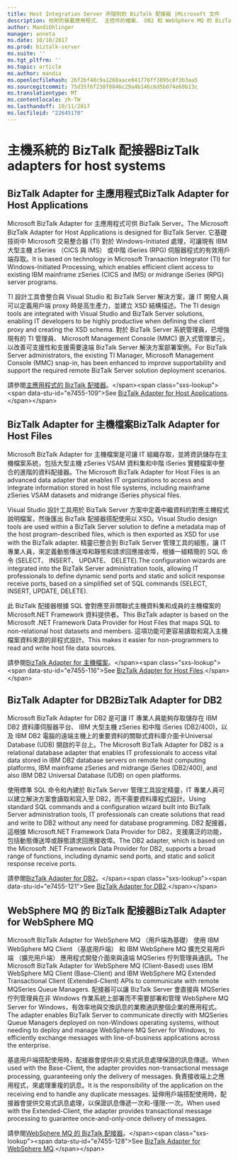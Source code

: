 ```yaml
---
title: Host Integration Server 所隨附的 BizTalk 配接器 |Microsoft 文件
description: 他附的裝載應用程式、 主控件的檔案、 DB2 和 WebSphere MQ 的 BizTalk 配接器的概觀
author: MandiOhlinger
manager: anneta
ms.date: 10/10/2017
ms.prod: biztalk-server
ms.suite: ''
ms.tgt_pltfrm: ''
ms.topic: article
ms.author: mandia
ms.openlocfilehash: 26f2bf48c9a1268aace041776ff3895c8f3b3aa5
ms.sourcegitcommit: 75d35f6f230f0846c29a4b146c6d5b074e60b13c
ms.translationtype: MT
ms.contentlocale: zh-TW
ms.lasthandoff: 10/11/2017
ms.locfileid: "22645178"
---
```

# <a name="biztalk-adapters-for-host-systems"></a><span data-ttu-id="e7455-103">主機系統的 BizTalk 配接器</span><span class="sxs-lookup"><span data-stu-id="e7455-103">BizTalk adapters for host systems</span></span>


## <a name="biztalk-adapter-for-host-applications"></a><span data-ttu-id="e7455-104">BizTalk Adapter for 主應用程式</span><span class="sxs-lookup"><span data-stu-id="e7455-104">BizTalk Adapter for Host Applications</span></span>

<span data-ttu-id="e7455-105">Microsoft BizTalk Adapter for 主應用程式可供 BizTalk Server。</span><span class="sxs-lookup"><span data-stu-id="e7455-105">The Microsoft BizTalk Adapter for Host Applications is designed for BizTalk Server.</span></span> <span data-ttu-id="e7455-106">它基礎技術中 Microsoft 交易整合器 (TI) 對於 Windows-Initiated 處理，可讓現有 IBM 大型主機 zSeries （CICS 與 IMS） 或中階 iSeries (RPG) 伺服器程式的有效用戶端存取。</span><span class="sxs-lookup"><span data-stu-id="e7455-106">It is based on technology in Microsoft Transaction Integrator (TI) for Windows-Initiated Processing, which enables efficient client access to existing IBM mainframe zSeries (CICS and IMS) or midrange iSeries (RPG) server programs.</span></span> 

<span data-ttu-id="e7455-107">TI 設計工具會整合與 Visual Studio 和 BizTalk Server 解決方案，讓 IT 開發人員可以定義用戶端 proxy 時是高生產力，並建立 XSD 結構描述。</span><span class="sxs-lookup"><span data-stu-id="e7455-107">The TI design tools are integrated with Visual Studio and BizTalk Server solutions, enabling IT developers to be highly productive when defining the client proxy and creating the XSD schema.</span></span> <span data-ttu-id="e7455-108">對於 BizTalk Server 系統管理員，已增強現有的 TI 管理員、 Microsoft Management Console (MMC) 嵌入式管理單元，以改善可支援性和支援需要遠端 BizTalk Server 解決方案部署案例。</span><span class="sxs-lookup"><span data-stu-id="e7455-108">For BizTalk Server administrators, the existing TI Manager, Microsoft Management Console (MMC) snap-in, has been enhanced to improve supportability and support the required remote BizTalk Server solution deployment scenarios.</span></span>

<span data-ttu-id="e7455-109">請參閱[主應用程式的 BizTalk 配接器](https://msdn.microsoft.com/library/dn148497(BTS.80).aspx)。</span><span class="sxs-lookup"><span data-stu-id="e7455-109">See [BizTalk Adapter for Host Applications](https://msdn.microsoft.com/library/dn148497(BTS.80).aspx).</span></span> 

## <a name="biztalk-adapter-for-host-files"></a><span data-ttu-id="e7455-110">BizTalk Adapter for 主機檔案</span><span class="sxs-lookup"><span data-stu-id="e7455-110">BizTalk Adapter for Host Files</span></span>
<span data-ttu-id="e7455-111">Microsoft BizTalk Adapter for 主機檔案是可讓 IT 組織存取，並將資訊儲存在主機檔案系統，包括大型主機 zSeries VSAM 資料集和中階 iSeries 實體檔案中整合的進階的資料配接器。</span><span class="sxs-lookup"><span data-stu-id="e7455-111">The Microsoft BizTalk Adapter for Host Files is an advanced data adapter that enables IT organizations to access and integrate information stored in host file systems, including mainframe zSeries VSAM datasets and midrange iSeries physical files.</span></span> 

<span data-ttu-id="e7455-112">Visual Studio 設計工具用於 BizTalk Server 方案中定義中繼資料的對應主機程式說明檔案，然後匯出 BizTalk 配接器搭配使用以 XSD。</span><span class="sxs-lookup"><span data-stu-id="e7455-112">Visual Studio design tools are used within a BizTalk Server solution to define a metadata map of the host program-described files, which is then exported as XSD for use with the BizTalk adapter.</span></span> <span data-ttu-id="e7455-113">精靈已整合到 BizTalk Server 管理工具的組態，讓 IT 專業人員，來定義動態傳送埠和靜態和請求回應接收埠，根據一組精簡的 SQL 命令 (SELECT、 INSERT、 UPDATE、 DELETE).</span><span class="sxs-lookup"><span data-stu-id="e7455-113">The configuration wizards are integrated into the BizTalk Server administration tools, allowing IT professionals to define dynamic send ports and static and solicit response receive ports, based on a simplified set of SQL commands (SELECT, INSERT, UPDATE, DELETE).</span></span> 

<span data-ttu-id="e7455-114">此 BizTalk 配接器根據 SQL 會對應至非關聯式主機資料集和成員的主機檔案的 Microsoft.NET Framework 資料提供者。</span><span class="sxs-lookup"><span data-stu-id="e7455-114">This BizTalk adapter is based on the Microsoft .NET Framework Data Provider for Host Files that maps SQL to non-relational host datasets and members.</span></span> <span data-ttu-id="e7455-115">這項功能可更容易讀取和寫入主機檔案資料來源的非程式設計。</span><span class="sxs-lookup"><span data-stu-id="e7455-115">This makes it easier for non-programmers to read and write host file data sources.</span></span>

<span data-ttu-id="e7455-116">請參閱[BizTalk Adapter for 主機檔案](https://msdn.microsoft.com/library/dn150042(BTS.80).aspx)。</span><span class="sxs-lookup"><span data-stu-id="e7455-116">See [BizTalk Adapter for Host Files](https://msdn.microsoft.com/library/dn150042(BTS.80).aspx).</span></span>

## <a name="biztalk-adapter-for-db2"></a><span data-ttu-id="e7455-117">BizTalk Adapter for DB2</span><span class="sxs-lookup"><span data-stu-id="e7455-117">BizTalk Adapter for DB2</span></span>
<span data-ttu-id="e7455-118">Microsoft BizTalk Adapter for DB2 是可讓 IT 專業人員能夠存取儲存在 IBM DB2 資料庫伺服器平台、 IBM 大型主機 zSeries 和中階 iSeries (DB2/400)，以及 IBM DB2 電腦的遠端主機上的重要資料的關聯式資料庫介面卡Universal Database (UDB) 開啟的平台上。</span><span class="sxs-lookup"><span data-stu-id="e7455-118">The Microsoft BizTalk Adapter for DB2 is a relational database adapter that enables IT professionals to access vital data stored in IBM DB2 database servers on remote host computing platforms, IBM mainframe zSeries and midrange iSeries (DB2/400), and also IBM DB2 Universal Database (UDB) on open platforms.</span></span> 

<span data-ttu-id="e7455-119">使用標準 SQL 命令和內建於 BizTalk Server 管理工具設定精靈，IT 專業人員可以建立解決方案會讀取和寫入至 DB2，而不需要資料庫程式設計。</span><span class="sxs-lookup"><span data-stu-id="e7455-119">Using standard SQL commands and a configuration wizard built into BizTalk Server administration tools, IT professionals can create solutions that read and write to DB2 without any need for database programming.</span></span> <span data-ttu-id="e7455-120">DB2 配接器，這根據 Microsoft.NET Framework Data Provider for DB2，支援廣泛的功能，包括動態傳送埠或靜態請求回應接收埠。</span><span class="sxs-lookup"><span data-stu-id="e7455-120">The DB2 adapter, which is based on the Microsoft .NET Framework Data Provider for DB2, supports a broad range of functions, including dynamic send ports, and static and solicit response receive ports.</span></span>

<span data-ttu-id="e7455-121">請參閱[BizTalk Adapter for DB2](https://msdn.microsoft.com/library/dn150160(BTS.80).aspx)。</span><span class="sxs-lookup"><span data-stu-id="e7455-121">See [BizTalk Adapter for DB2](https://msdn.microsoft.com/library/dn150160(BTS.80).aspx).</span></span>

## <a name="biztalk-adapter-for-websphere-mq"></a><span data-ttu-id="e7455-122">WebSphere MQ 的 BizTalk 配接器</span><span class="sxs-lookup"><span data-stu-id="e7455-122">BizTalk Adapter for WebSphere MQ</span></span>
<span data-ttu-id="e7455-123">Microsoft BizTalk Adapter for WebSphere MQ （用戶端為基礎） 使用 IBM WebSphere MQ Client （基底用戶端） 和 IBM WebSphere MQ 擴充交易用戶端 （擴充用戶端） 應用程式開發介面來與遠端 MQSeries 佇列管理員通訊。</span><span class="sxs-lookup"><span data-stu-id="e7455-123">The Microsoft BizTalk Adapter for WebSphere MQ (Client-Based) uses IBM WebSphere MQ Client (Base-Client) and IBM WebSphere MQ Extended Transactional Client (Extended-Client) APIs to communicate with remote MQSeries Queue Managers.</span></span> <span data-ttu-id="e7455-124">配接器可以讓 BizTalk Server 會直接與 MQSeries 佇列管理員在非 Windows 作業系統上部署而不需要部署和管理 WebSphere MQ Server for Windows，有效率地與交換訊息的業務通訊整個企業的應用程式。</span><span class="sxs-lookup"><span data-stu-id="e7455-124">The adapter enables BizTalk Server to communicate directly with MQSeries Queue Managers deployed on non-Windows operating systems, without needing to deploy and manage WebSphere MQ Server for Windows, to efficiently exchange messages with line-of-business applications across the enterprise.</span></span> 

<span data-ttu-id="e7455-125">基底用戶端搭配使用時，配接器會提供非交易式訊息處理保證的訊息傳遞。</span><span class="sxs-lookup"><span data-stu-id="e7455-125">When used with the Base-Client, the adapter provides non-transactional message processing, guaranteeing only the delivery of messages.</span></span> <span data-ttu-id="e7455-126">負責接收端上之應用程式，來處理重複的訊息。</span><span class="sxs-lookup"><span data-stu-id="e7455-126">It is the responsibility of the application on the receiving end to handle any duplicate messages.</span></span> <span data-ttu-id="e7455-127">延伸用戶端搭配使用時，配接器會提供交易式訊息處理，以保證訊息傳遞一次和-僅限-一次。</span><span class="sxs-lookup"><span data-stu-id="e7455-127">When used with the Extended-Client, the adapter provides transactional message processing to guarantee once-and-only-once delivery of messages.</span></span>

<span data-ttu-id="e7455-128">請參閱[WebSphere MQ 的 BizTalk 配接器](https://msdn.microsoft.com/library/dn191830(BTS.80).aspx)。</span><span class="sxs-lookup"><span data-stu-id="e7455-128">See [BizTalk Adapter for WebSphere MQ](https://msdn.microsoft.com/library/dn191830(BTS.80).aspx).</span></span>
